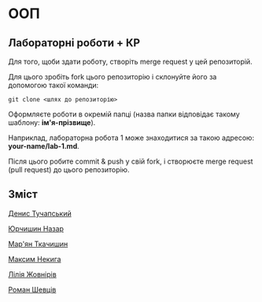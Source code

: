# ООП

## Лабораторні роботи + КР

Для того, щоби здати роботу, створіть merge request у цей репозиторій.

Для цього зробіть fork цього репозиторію і склонуйте його за допомогою такої команди:

`git clone <шлях до репозиторію>`

Оформляєте роботи в окремій папці (назва папки відповідає такому шаблону: **ім'я-прізвище**).

Наприклад, лабораторна робота 1 може знаходитися за такою адресою: **your-name/lab-1.md**.

Після цього робите commit & push у свій fork, і створюєте merge request (pull request) до цього репозиторію.

## Зміст

[Денис Тучапський](./denys-tuchapskiy/README.md)

[Юрчишин Назар](Nazar-Yurchyshyn/README.md)

[Мар'ян Ткачишин](./marian-tkachyshyn/README.md)

[Максим Некига](./maksym-nekyha/README.md)

[Лілія Жовнірів](lilia-zhovniriv/README.md)

[Роман Шевців](./Roman-Shevtsiv/Readme.md)
